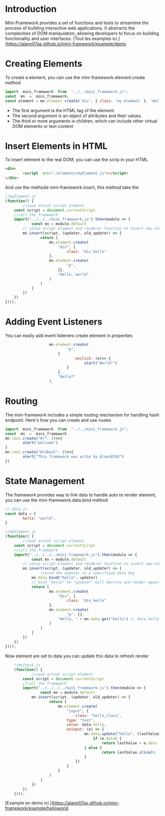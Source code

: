 
# Introduction <a name="introduction"></a>
Mini-Framework provides a set of functions and tools to streamline the process of building interactive web applications. It abstracts the complexities of DOM manipulation, allowing developers to focus on building functionality and user interfaces.
[Tout les examples ici.](https://alann07as.github.io/mini-framework/example/demo
# Creating Elements <a name="creating-elements"></a>
To create a  element, you can use the mini-framework.element.create method
```javascript
import  mini_framework  from  "../../mini_framework.js";
const  mn  =  mini_framework;
const element = mn.element.create('div', { class: 'my-element' }, 'Hello, world!');
```
* The first argument is the HTML tag of the element.
* The second argument is an object of attributes and their values.
* The third or more arguments is children, which can include other virtual DOM elements or text content
# Insert Elements in HTML <a name="rendering-elements"></a>
To insert element to the real DOM, you can use the scrip in your HTML
```html
<div>
		<script  src="./elements/myElement.js"></script>
</div>
```
And use the methode mini-framework.insert, this method take the 
```javascript
//myElement.js
(function() {
		//save actual script element
	const script = document.currentScript
	//call the framework
	import("../../../mini_framework.js").then(module => {
			const mn = module.default
		// setup script element and renderer function to insert new elements 
		mn.insert(script, (updater, old_updater) => {
				return [
					mn.element.create(
						"div", {
							class: "div_hello"
					},
					mn.element.create(
							"p",
						{},
						"Hello, world"
					)
				)
			]
		})
	})
})();
```
# Adding Event Listeners <a name="adding-event-listeners"></a>
You can easily add event listeners create element in properties
```javascript
					mn.element.create(
							"p",
						{
								onclick: (e)=> {
									alert("World!")
							}
						},
						"Hello?"
					),
```
# Routing <a name="routing"></a>
The mini-framework includes a simple routing mechanism for handling hash endpoint. Here's how you can create and use routes
```javascript
import  mini_framework  from  "../../mini_framework.js";
const  mn  =  mini_framework
mn.rout.create("#/", ()=>{
		alert("welcome")
}
mn.rout.create("#/about", ()=>{
		alert("This framework was write by Alann07AS")
})
```
# State Management <a name="state-management"></a>
The framework provides way to link data to handle auto re render element, you can use the mini-framework.data.bind method
```javascript
// data.js
const data = {
		hello: "world",
}
```
```javascript
//myElement.js
(function() {
		//save actual script element
	const script = document.currentScript
	//call the framework
	import("../../../../mini_framework.js").then(module => {
			const mn = module.default
		// setup script element and renderer function to insert new elements 
		mn.insert(script, (updater, old_updater) => {
				//bind the updater to a specifique data key
			mn.data.bind("hello", updater)
			// bind "hello" to "updater" will destroy and render again element bellow
			return [
					mn.element.create(
						"div", {
							class: "div_hello"
					},
					mn.element.create(
							"p", {},
						"Hello, " + mn.data.get("hello") // data.hello can work to
					)
				)
			]
		})
	})
})();
```
Now element are set to data you can update this data to refresh render
```javascript
	//myInput.js
	(function() {
			//save actual script element
		const script = document.currentScript
		//call the framework
		import("../../../../mini_framework.js").then(module => {
				const mn = module.default
			mn.insert(script, (updater, old_updater) => {
					return [
						mn.element.create(
							"input", {
								class: "hello_class",
							type: "text",
							value: data.hello,
							oninput: (e) => {
									mn.data.update("hello", (lastValue) => {
										if (e.data) {
											return lastValue + e.data
									} else {
											return lastValue.slice(0, -1)
									}
								})
							}
						}
					)
				]
			})
		})
	})();
```
[Example en demo ici.](https://alann07as.github.io/mini-framework/example/helloworld
